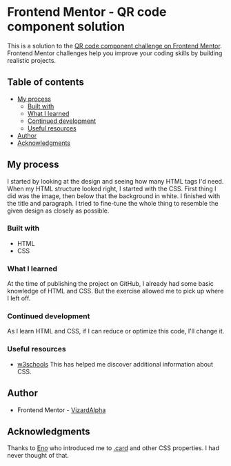 # Frontend Mentor - QR code component solution

This is a solution to the [QR code component challenge on Frontend Mentor](https://www.frontendmentor.io/challenges/qr-code-component-iux_sIO_H). Frontend Mentor challenges help you improve your coding skills by building realistic projects. 

## Table of contents

- [My process](#my-process)
  - [Built with](#built-with)
  - [What I learned](#what-i-learned)
  - [Continued development](#continued-development)
  - [Useful resources](#useful-resources)
- [Author](#author)
- [Acknowledgments](#acknowledgments)

## My process

I started by looking at the design and seeing how many HTML tags I'd need. When my HTML structure looked right, I started with the CSS. First thing I did was the image, then below that the background in white. I finished with the title and paragraph. I tried to fine-tune the whole thing to resemble the given design as closely as possible.

### Built with

- HTML
- CSS

### What I learned

At the time of publishing the project on GitHub, I already had some basic knowledge of HTML and CSS. But the exercise allowed me to pick up where I left off.

### Continued development

As I learn HTML and CSS, if I can reduce or optimize this code, I'll change it.

### Useful resources

- [w3schools](https://www.w3schools.com/) This has helped me discover additional information about CSS.

## Author

- Frontend Mentor - [VizardAlpha](https://www.frontendmentor.io/profile/VizardAlpha)

## Acknowledgments

Thanks to [Eno](https://www.frontendmentor.io/profile/enkelan) who introduced me to [.card](https://www.w3schools.com/howto/howto_css_cards.asp) and other CSS properties. I had never thought of that.